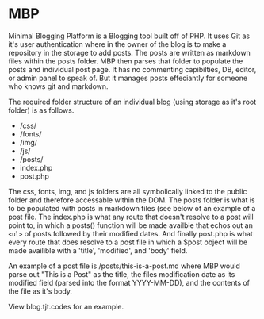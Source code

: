 # MBP

Minimal Blogging Platform is a Blogging tool built off of PHP. It uses Git as it's user authentication where in the owner of the blog is to make a repository in the storage to add posts. The posts are written as markdown files within the posts folder. MBP then parses that folder to populate the posts and individual post page. It has no commenting capibilties, DB, editor, or admin panel to speak of. But it manages posts effeciantly for someone who knows git and markdown.

The required folder structure of an individual blog (using storage as it's root folder) is as follows.
- /css/
- /fonts/
- /img/
- /js/
- /posts/
- index.php
- post.php

The css, fonts, img, and js folders are all symbolically linked to the public folder and therefore accessable within the DOM. The posts folder is what is to be populated with posts in markdown files (see below of an example of a post file. The index.php is what any route that doesn't resolve to a post will point to, in which a posts() function will be made availble that echos out an `<ul>` of posts followed by their modified dates. And finally post.php is what every route that does resolve to a post file in which a $post object will be made availible with a 'title', 'modified', and 'body' field. 

An example of a post file is /posts/this-is-a-post.md where MBP would parse out "This is a Post" as the title, the files modification date as its modified field (parsed into the format YYYY-MM-DD), and the contents of the file as it's body.

View blog.tjt.codes for an example.
